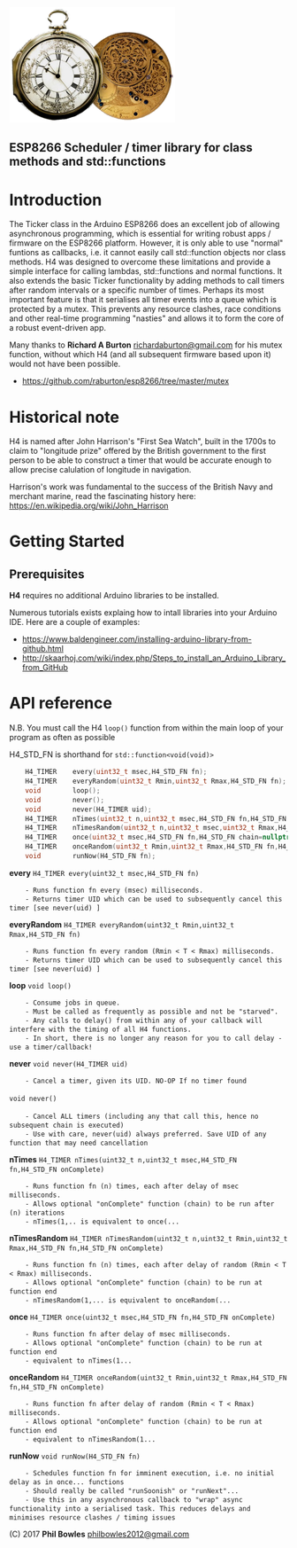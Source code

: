 ![H4 Logo](/assets/H4.png)
## ESP8266 Scheduler / timer library for class methods and std::functions
# Introduction

The Ticker class in the Arduino ESP8266 does an excellent job of allowing asynchronous programming, which is essential for writing robust apps / firmware on the ESP8266 platform. However, it is only able to use "normal" funtions as callbacks, i.e. it cannot easily call std::function objects nor class methods. H4 was designed to overcome these limitations and provide a simple interface for calling lambdas, std::functions and normal functions. It also extends the basic Ticker functionality by adding methods to call timers after random intervals or a specific number of times. Perhaps its most important feature is that it serialises all timer events into a queue which is protected by a mutex. This prevents any resource clashes, race conditions and other real-time programming "nasties" and allows it to form the core of a robust event-driven app.

Many thanks to **Richard A Burton** <richardaburton@gmail.com> for his mutex function, without which H4 (and all subsequent firmware based upon it) would not have been possible.
* https://github.com/raburton/esp8266/tree/master/mutex

# Historical note

H4 is named after John Harrison's "First Sea Watch", built in the 1700s to claim to "longitude prize" offered by the British government to the first person to be able to construct a timer that would be accurate enough to allow precise calulation of longitude in navigation.
	
Harrison's work was fundamental to the success of the British Navy and merchant marine, read the fascinating history here: https://en.wikipedia.org/wiki/John_Harrison

# Getting Started

## Prerequisites

**H4** requires no additional Arduino libraries to be installed.

Numerous tutorials exists explaing how to intall libraries into your Arduino IDE. Here are a couple of examples:

* https://www.baldengineer.com/installing-arduino-library-from-github.html
* http://skaarhoj.com/wiki/index.php/Steps_to_install_an_Arduino_Library_from_GitHub

# API reference

N.B. You must call the H4 `loop()` function from within the main loop of your program as often as possible

H4_STD_FN is shorthand for `std::function<void(void)>`

```c++
	H4_TIMER	every(uint32_t msec,H4_STD_FN fn);
	H4_TIMER	everyRandom(uint32_t Rmin,uint32_t Rmax,H4_STD_FN fn);
	void 		loop();
	void 		never();
	void 		never(H4_TIMER uid);
	H4_TIMER 	nTimes(uint32_t n,uint32_t msec,H4_STD_FN fn,H4_STD_FN chain=nullptr);
	H4_TIMER 	nTimesRandom(uint32_t n,uint32_t msec,uint32_t Rmax,H4_STD_FN fn,H4_STD_FN chain=nullptr);
	H4_TIMER 	once(uint32_t msec,H4_STD_FN fn,H4_STD_FN chain=nullptr);
	H4_TIMER 	onceRandom(uint32_t Rmin,uint32_t Rmax,H4_STD_FN fn,H4_STD_FN chain=nullptr);
	void	 	runNow(H4_STD_FN fn);
```

**every** 		`H4_TIMER every(uint32_t msec,H4_STD_FN fn)`

		- Runs function fn every (msec) milliseconds.
		- Returns timer UID which can be used to subsequently cancel this timer [see never(uid) ]

**everyRandom** `H4_TIMER everyRandom(uint32_t Rmin,uint32_t Rmax,H4_STD_FN fn)`

		- Runs function fn every random (Rmin < T < Rmax) milliseconds.
		- Returns timer UID which can be used to subsequently cancel this timer [see never(uid) ]

**loop** 		`void loop()`

		- Consume jobs in queue.
		- Must be called as frequently as possible and not be "starved".
		- Any calls to delay() from within any of your callback will interfere with the timing of all H4 functions.
		- In short, there is no longer any reason for you to call delay - use a timer/callback!
		
**never** 		`void never(H4_TIMER uid)`

		- Cancel a timer, given its UID. NO-OP If no timer found
		
	void never()

		- Cancel ALL timers (including any that call this, hence no subsequent chain is executed)
		- Use with care, never(uid) always preferred. Save UID of any function that may need cancellation
		
**nTimes**		`H4_TIMER nTimes(uint32_t n,uint32_t msec,H4_STD_FN fn,H4_STD_FN onComplete)`

		- Runs function fn (n) times, each after delay of msec milliseconds.
		- Allows optional "onComplete" function (chain) to be run after (n) iterations
		- nTimes(1,.. is equivalent to once(...

**nTimesRandom** `H4_TIMER nTimesRandom(uint32_t n,uint32_t Rmin,uint32_t Rmax,H4_STD_FN fn,H4_STD_FN onComplete)`

		- Runs function fn (n) times, each after delay of random (Rmin < T < Rmax) milliseconds.
		- Allows optional "onComplete" function (chain) to be run at function end
		- nTimesRandom(1,... is equivalent to onceRandom(...

**once**		`H4_TIMER once(uint32_t msec,H4_STD_FN fn,H4_STD_FN onComplete)`

		- Runs function fn after delay of msec milliseconds.
		- Allows optional "onComplete" function (chain) to be run at function end
		- equivalent to nTimes(1...

**onceRandom** 	`H4_TIMER onceRandom(uint32_t Rmin,uint32_t Rmax,H4_STD_FN fn,H4_STD_FN onComplete)`

		- Runs function fn after delay of random (Rmin < T < Rmax) milliseconds.
		- Allows optional "onComplete" function (chain) to be run at function end
		- equivalent to nTimesRandom(1...

**runNow**		`void runNow(H4_STD_FN fn)`

		- Schedules function fn for imminent execution, i.e. no initial delay as in once... functions
		- Should really be called "runSoonish" or "runNext"...
		- Use this in any asynchronous callback to "wrap" async functionality into a serialised task. This reduces delays and minimises resource clashes / timing issues
		

(C) 2017 **Phil Bowles**
philbowles2012@gmail.com
